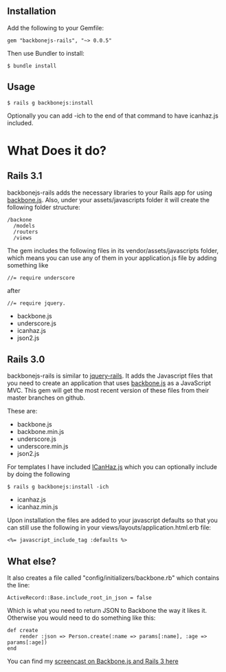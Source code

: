 Installation
------------

Add the following to your Gemfile:
    
    gem "backbonejs-rails", "~> 0.0.5"

Then use Bundler to install:

    $ bundle install

Usage
-------

    $ rails g backbonejs:install

Optionally you can add -ich to the end of that command to have icanhaz.js included.


What Does it do?
================

Rails 3.1
---------

backbonejs-rails adds the necessary libraries to your Rails app for using [backbone.js](http://documentcloud.github.com/backbone/). Also, under your assets/javascripts folder it will create the following folder structure:

    /backone
      /models
      /routers
      /views

The gem includes the following files in its vendor/assets/javascripts folder, which means you can use any of them in your application.js file by adding something like 

    //= require underscore 
    
after 

    //= require jquery.


* backbone.js
* underscore.js
* icanhaz.js
* json2.js

Rails 3.0
---------

backbonejs-rails is similar to [jquery-rails](https://github.com/JangoSteve/jquery-rails). It adds the Javascript files that you need to create an application that uses [backbone.js](http://documentcloud.github.com/backbone/) as a JavaScript MVC. This gem will get the most recent version of these files from their master branches on github.

These are:

* backbone.js
* backbone.min.js
* underscore.js
* underscore.min.js
* json2.js

For templates I have included [ICanHaz.js](http://icanhazjs.com/) which you can optionally include by doing the following

    $ rails g backbonejs:install -ich 

* icanhaz.js
* icanhaz.min.js

Upon installation the files are added to your javascript defaults so that you can still use the following in your views/layouts/application.html.erb file:

    <%= javascript_include_tag :defaults %>
    
What else?
----------

It also creates a file called "config/initializers/backbone.rb" which contains the line:

    ActiveRecord::Base.include_root_in_json = false
    
Which is what you need to return JSON to Backbone the way it likes it. Otherwise you would need to do something like this:
    
    def create
        render :json => Person.create(:name => params[:name], :age => params[:age])
    end

You can find my [screencast on Backbone.js and Rails 3 here](http://andrewgertig.com/2011/05/rails-backbone-js-example-screencast/)

